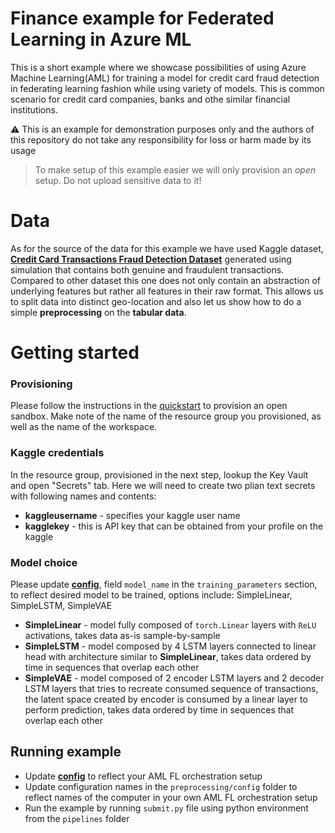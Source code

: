# Finance example for Federated Learning in Azure ML

This is a short example where we showcase possibilities of using Azure Machine Learning(AML) for training a model for credit card fraud detection in federating learning fashion while using variety of models. This is common scenario for credit card companies, banks and othe similar financial institutions.

:warning: This is an example for demonstration purposes only and the authors of this repository do not take any responsibility for loss or harm made by its usage


> To make setup of this example easier we will only provision an _open_ setup. Do not upload sensitive data to it! 

# Data

As for the source of the data for this example we have used Kaggle dataset, [**Credit Card Transactions Fraud Detection Dataset**](https://www.kaggle.com/datasets/kartik2112/fraud-detection?datasetId=817870&sortBy=voteCount&types=competitions) generated using simulation that contains both genuine and fraudulent transactions. Compared to other dataset this one does not only contain an abstraction of underlying features but rather all features in their raw format. This allows us to split data into distinct geo-location and also let us show how to do a simple **preprocessing** on the **tabular data**.

# Getting started

### Provisioning
Please follow the instructions in the [quickstart](../quickstart.md) to provision an open sandbox. Make note of the name of the resource group you provisioned, as well as the name of the workspace.

### Kaggle credentials
In the resource group, provisioned in the next step, lookup the Key Vault and open "Secrets" tab. Here we will need to create two plian text secrets with following names and contents:
- **kaggleusername** - specifies your kaggle user name
- **kagglekey** - this is API key that can be obtained from your profile on the kaggle

### Model choice
Please update [**config**](../../examples/pipelines/ccfraud/config.yaml), field `model_name` in the `training_parameters` section, to reflect desired model to be trained, options include: SimpleLinear, SimpleLSTM, SimpleVAE

- **SimpleLinear** - model fully composed of `torch.Linear` layers with `ReLU` activations, takes data as-is sample-by-sample
- **SimpleLSTM** - model composed by 4 LSTM layers connected to linear head with architecture similar to **SimpleLinear**, takes data ordered by time in sequences that overlap each other
- **SimpleVAE** - model composed of 2 encoder LSTM layers and 2 decoder LSTM layers that tries to recreate consumed sequence of transactions, the latent space created by encoder is consumed by a linear layer to perform prediction, takes data ordered by time in sequences that overlap each other

## Running example
- Update [**config**](../../examples/pipelines/ccfraud/config.yaml) to reflect your AML FL orchestration setup
- Update configuration names in the `preprocessing/config` folder to reflect names of the computer in your own AML FL orchestration setup
- Run the example by running `submit.py` file using python environment from the `pipelines` folder


